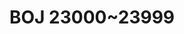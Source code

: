 ---
title: "BOJ 23000~23999"
layout: tag
permalink: tags/boj-23000-23999
taxonomy: boj-23000-23999
---